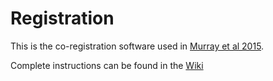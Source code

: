 # Registration
This is the co-registration software used in [Murray et al 2015](http://www.sciencedirect.com/science/article/pii/S0092867415015056). 

Complete instructions can be found in the [Wiki](https://github.com/dgoodwin208/Registration/wiki)


